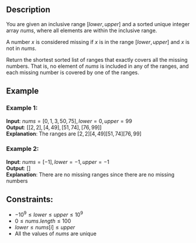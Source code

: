 ## Description
You are given an inclusive range $[lower, upper]$ and a sorted unique integer array $nums$, where all elements are within the inclusive range.

A number $x$ is considered missing if $x$ is in the range $[lower, upper]$ and $x$ is not in $nums$.

Return the shortest sorted list of ranges that exactly covers all the missing numbers. That is, no element of $nums$ is included in any of the ranges, and each missing number is covered by one of the ranges.

## Example
### Example 1:
**Input**: $nums = [0,1,3,50,75], lower = 0, upper = 99$  
**Output**: $[[2,2],[4,49],[51,74],[76,99]]$  
**Explanation**: The ranges are $[2,2] [4,49] [51,74] [76,99]$

### Example 2:
**Input**: $nums = [-1], lower = -1, upper = -1$  
**Output**: $[]$  
**Explanation**: There are no missing ranges since there are no missing numbers
 
## Constraints:
- $-10^9 \leq lower \leq upper \leq 10^9$
- $0 \leq nums.length \leq 100$
- $lower \leq nums[i] \leq upper$
- All the values of $nums$ are unique
